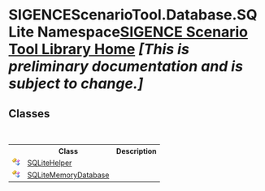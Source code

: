 # SIGENCEScenarioTool.Database.SQLite Namespace<a href="https://github.com/ObiWanLansi/SIGENCE-Scenario-Tool">SIGENCE Scenario Tool Library Home</a> _**\[This is preliminary documentation and is subject to change.\]**_

## Classes
&nbsp;<table><tr><th></th><th>Class</th><th>Description</th></tr><tr><td>![Public class](media/pubclass.gif "Public class")</td><td><a href="0786f371-53e8-a8c0-0aa8-7a377f772474.md">SQLiteHelper</a></td><td></td></tr><tr><td>![Public class](media/pubclass.gif "Public class")</td><td><a href="1f2edfec-18bb-7c65-8d3c-5ae56c32d6d9.md">SQLiteMemoryDatabase</a></td><td></td></tr></table>&nbsp;

